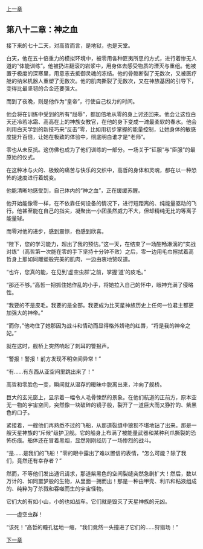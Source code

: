 [上一章](81-虚空中的第一课.md)

## 第八十二章：神之血

接下来的七十二天，对高哲而言，是地狱，也是天堂。

白天，他在五十倍重力的模拟环境中，被零用各种匪夷所思的方式，进行着惨无人道的“体能训练”。他被扔进翻滚的岩浆中，用身体去感受物质的湮灭与重组。他被置于极度的深寒里，用意志去抵御灵魂的冻结。他的骨骼断裂了无数次，又被医疗舱的纳米机器人重塑了无数次。他的肌肉撕裂了无数次，又在神族基因的引导下，变得比最坚韧的合金还要强大。

而到了夜晚，则是他作为“皇帝”，行使自己权力的时间。

他会将在训练中受到的所有“屈辱”，都加倍地从零的身上讨还回来。他会让这位白天还冷若冰霜、高高在上的神族女教官，在他的身下变成一滩最柔软的春水。他会利用白天学到的新技巧来“反击”零，比如用初步掌握的能量控制，让她身体的敏感度提升百倍，让她在极致的体验中，彻底明白谁才是“老师”。

零也从未反抗。这仿佛也成为了他们训练的一部分。一场关于“征服”与“臣服”的最原始的仪式。

在这种冰与火的、极致的痛苦与快乐的交织中，高哲的身体和灵魂，都在以一种恐怖的速度进行着蜕变。

他能清晰地感受到，自己体内的“神之血”，正在缓缓苏醒。

他开始能像零一样，在不依靠任何设备的情况下，进行短距离的、纯能量驱动的飞行。他甚至能在自己的指尖，凝聚出一小团虽然威力不大，但却精纯无比的等离子能量球。

而零对他的进步，感到震惊，也感到欣喜。

“陛下，您的学习能力，超出了我的预估。”这一天，在结束了一场酣畅淋漓的“实战对练”（高哲第一次能在零的手下坚持十分钟不败）之后，零一边用毛巾擦拭着高哲身上那如同雕塑般完美的肌肉，一边由衷地赞叹道。

“也许，您真的能，在见到‘虚空虫群’之前，掌握‘道’的皮毛。”

“那还不够。”高哲一把抓住她作乱的小手，将她拉入自己的怀中，眼神充满了侵略性。

“我要的不是皮毛。我要的是全部。我要成为比天星神族历史上任何一位君主都更加强大的神帝。”

“而你，”他吻住了她那因为战斗和情动而显得格外娇艳的红唇，“将是我的神帝之妃。”

就在这时，舰桥上突然响起了刺耳的警报声。

“警报！警报！前方发现不明空间异常！”

“有……有东西从亚空间里跳出来了！”

高哲和零脸色一变，瞬间就从温存的暧昧中脱离出来，冲向了舰桥。

巨大的玄光窗上，显示着一幅令人毛骨悚然的景象。在他们航道的正前方，原本空无一物的宇宙空间，突然像一块破碎的镜子般，裂开了一道巨大而又狰狞的、紫黑色的口子。

紧接着，一艘他们再熟悉不过的飞船，从那道裂缝中狼狈不堪地钻了出来。那是一艘天星神族的“斥候”级护卫舰。它的船身上布满了被能量武器和某种利爪撕裂的恐怖伤痕。船体还在冒着黑烟，显然刚刚经历了一场惨烈的战斗。

“是……是我们的飞船！”零的眼中露出了难以置信的表情，“怎么可能？除了我们，竟然还有幸存者？”

然而，不等他们发出通讯请求，那道紫黑色的空间裂缝突然急剧扩大！然后，数以万计的、如同噩梦般的生物，从里面一拥而出！那是一种由甲壳、利爪和粘液组成的、纯粹为了杀戮和吞噬而生的宇宙怪物。

它们大的有如小山，小的也如战车。它们就是毁灭了天星神族的元凶。

——虚空虫群！

“该死！”高哲的瞳孔猛地一缩，“我们竟然一头撞进了它们的……狩猎场！”

[下一章](83-初次接触.md)
